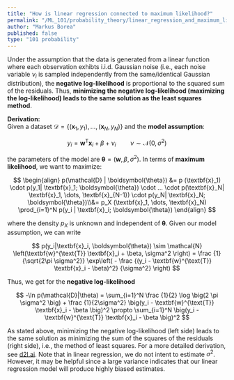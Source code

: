 ```yaml
---
title: "How is linear regression connected to maximum likelihood?"
permalink: "/ML_101/probability_theory/linear_regression_and_maximum_likelihood"
author: "Markus Borea"
published: false
type: "101 probability"
---
```


Under the assumption that the data is generated from a linear function
where each observation exhibts i.i.d. Gaussian noise (i.e., each noise variable $\nu_i$ is
sampled independently from the same/identical Gaussian distribution), 
the **negative log-likelihood** is proportional to the squared sum of
the residuals. Thus, **minimizing the negative log-likelihood
(maximizing the log-likelihood) leads to the same solution as the
least squares method**. 


<!-- with i.i.d. Gaussian noise (i.e., each noise variable $\mu_i$ is -->
<!-- sampled independently from the same/identical  $\mu \sim \mathcal{N}(0, \sigma^2)$) -->
<!-- independent and identical ($\sigma$ constant) Gaussian noise ($\nu \sim \mathcal{N} (0, \sigma^2)$) -->
<!-- the **negative log-likelihood** is proportional to the squared sum of the residuals, i.e., -->
<!-- **minimizing the negative log-likelihood (maximizing the log-likelihood) leads to the same solution -->
<!-- as the least squares method**. -->


**Derivation:**  
Given a dataset $\mathcal{D} = \{(\textbf{x}_1, y_1), \dots,
(\textbf{x}_N, y_N)\}$ and the **model assumption**:
                                 
$$
    y_i = \textbf{w}^{\text{T}} \textbf{x}_i + \beta + \nu_i \quad \quad \nu \sim \mathcal{N}(0, \sigma^2)
$$

the parameters of the model are $\boldsymbol{\theta} = (\textbf{w}, \beta,
\sigma^{2})$. In terms of **maximum likelihood**, we want to maximize:

$$
\begin{align}
p(\mathcal{D} | \boldsymbol{\theta}) &=
p (\textbf{x}_1) \cdot p(y_1| \textbf{x}_1; \boldsymbol{\theta}) \cdot ... \cdot p(\textbf{x}_N| \textbf{x}_1, \dots,
\textbf{x}_{N-1}) \cdot p(y_N| \textbf{x}_N; \boldsymbol{\theta})\\&=
p_X (\textbf{x}_1, \dots, \textbf{x}_N) \prod_{i=1}^N p(y_i | \textbf{x}_i; \boldsymbol{\theta})
\end{align}
$$

where the density $p_X$ is unknown and independent of $\boldsymbol{\theta}$. Given our model assumption, we can write

$$
p(y_i|\textbf{x}_i, \boldsymbol{\theta})  \sim
\mathcal{N} \left(\textbf{w}^{\text{T}} \textbf{x}_i + \beta, \sigma^2  \right) = \frac {1}{\sqrt{2\pi \sigma^2}}
\exp\left( - \frac {(y_i - \textbf{w}^{\text{T}} \textbf{x}_i - \beta)^2} {\sigma^2} \right)
$$

Thus, we get for the **negative log-likelihood**

$$
-\ln p(\mathcal{D}|\theta) = \sum_{i=1}^N \frac {1}{2} \log \big(2 \pi \sigma^2 \big) + \frac {1}{2\sigma^2}
\big(y_i - \textbf{w}^{\text{T}} \textbf{x}_i - \beta \big)^2 \propto
\sum_{i=1}^N \big(y_i - \textbf{w}^{\text{T}} \textbf{x}_i - \beta \big)^2
$$

As stated above, minimizing the negative log-likelihood (left side)
leads to the same solution as minimizing the sum of the squares of the
residuals (right side), i.e., the method of least squares. For a more detailed derivation, see
[d2l.ai](http://www.d2l.ai/chapter_linear-networks/linear-regression.html).
Note that in linear regression, we do not intent to estimate
$\sigma^2$. However, it may be helpful since a large variance
indicates that our linear regression model will produce highly biased
estimates. 
